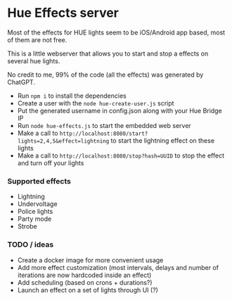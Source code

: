# Hue Effects server

Most of the effects for HUE lights seem to be iOS/Android app based, most of them are not free.

This is a little webserver that allows you to start and stop a effects on several hue lights.

No credit to me, 99% of the code (all the effects) was generated by ChatGPT.

* Run `npm i` to install the dependencies
* Create a user with the `node hue-create-user.js` script
* Put the generated username in config.json along with your Hue Bridge IP
* Run `node hue-effects.js` to start the embedded web server
* Make a call to `http://localhost:8080/start?lights=2,4,5&effect=lightning` to start the lightning effect on these lights
* Make a call to `http://localhost:8080/stop?hash=UUID` to stop the effect and turn off your lights

### Supported effects

* Lightning
* Undervoltage
* Police lights
* Party mode
* Strobe

### TODO / ideas

* Create a docker image for more convenient usage
* Add more effect customization (most intervals, delays and number of iterations are now hardcoded inside an effect)
* Add scheduling (based on crons + durations?)
* Launch an effect on a set of lights through UI (?)
